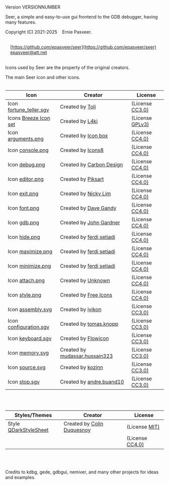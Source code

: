 &nbsp;  
Version VERSIONNUMBER
&nbsp;  

Seer, a simple and easy-to-use gui frontend to the GDB debugger, having many features.  

Copyright (C) 2021-2025 &nbsp;&nbsp; Ernie Pasveer.  
&nbsp;  

&nbsp;&nbsp;&nbsp;&nbsp;[https://github.com/epasveer/seer](https://github.com/epasveer/seer)  
&nbsp;&nbsp;&nbsp;&nbsp;[epasveer@att.net](mailto:user@example.com)  
&nbsp;  

Icons used by Seer are the property of the original creators.  

The main Seer icon and other icons.  
&nbsp;  


| Icon                                                                                                                                   | Creator                                                                                                                     | License                                                                                       |
| -------------------------------------------------------------------------------------------------------------------------------------- | --------------------------------------------------------------------------------------------------------------------------- | --------------------------------------------------------------------------------------------- |
|Icon <a href="https://thenounproject.com/icon/fortune-teller-3505303/"                                  title="">fortune_teller.sgv</a> |  Created by <a href="https://thenounproject.com/tolicon/"                              title="">Toli</a>                    | (License <a href="https://creativecommons.org/licenses/by/3.0/legalcode" title="">CC3.0)</a>  |
|Icons <a href="https://github.com/L4ki/Breeze-openSUSE-Icons"                                           title="">Breeze Icon set</a>    |  Created by <a href="https://github.com/L4ki/"                                         title="">L4ki</a>                    | (License <a href="https://www.gnu.org/licenses/gpl-3.0.en.html"          title="">GPLv3)</a>  |
|Icon <a href="https://icon-icons.com/icon/setting-balance-equalizer/152217"                             title="">arguments.png</a>      |  Created by <a href="https://icon-icons.com/users/67020lqBmzmzx0F3OH2GE/icon-sets/"    title="">Icon box</a>                | (License <a href="https://creativecommons.org/licenses/by/4.0/legalcode" title="">CC4.0)</a>  |
|Icon <a href="https://icon-icons.com/icon/console/5091"                                                 title="">console.png</a>        |  Created by <a href="https://icon-icons.com/users/Vn6TUStZ7Ng5JKLU3rRHX/icon-sets/"    title="">Icons8</a>                  | (License <a href="https://creativecommons.org/licenses/by/4.0/legalcode" title="">CC4.0)</a>  |
|Icon <a href="https://icon-icons.com/icon/debug/215819"                                                 title="">debug.png</a>          |  Created by <a href="https://icon-icons.com/users/7dBLqleqakUowFGJkWLXY/icon-sets/"    title="">Carbon Design</a>           | (License <a href="https://creativecommons.org/licenses/by/4.0/legalcode" title="">CC4.0)</a>  |
|Icon <a href="https://icon-icons.com/icon/web-design-writing-coding-development/220538"                 title="">editor.png</a>         |  Created by <a href="https://icon-icons.com/users/14h9fJJJmBr3Dm13gYSpS/icon-sets/"    title="">Piksart</a>                 | (License <a href="https://creativecommons.org/licenses/by/4.0/legalcode" title="">CC4.0)</a>  |
|Icon <a href="https://icon-icons.com/icon/logout-exit/176185"                                           title="">exit.png</a>           |  Created by <a href="https://icon-icons.com/users/ah334sOoBVVE7GXS94Who/icon-sets/"    title="">Nicky Lim</a>               | (License <a href="https://creativecommons.org/licenses/by/4.0/legalcode" title="">CC4.0)</a>  |
|Icon <a href="https://icon-icons.com/icon/font-symbol-of-letter-a/73556"                                title="">font.png</a>           |  Created by <a href="https://icon-icons.com/users/2LUKwJe4QDNsjuhkS98IX/icon-sets/"    title="">Dave Gandy</a>              | (License <a href="https://creativecommons.org/licenses/by/4.0/legalcode" title="">CC4.0)</a>  |
|Icon <a href="https://icon-icons.com/icon/GDB/132365"                                                   title="">gdb.png</a>            |  Created by <a href="https://icon-icons.com/users/AmQJzv5e8DpITUWIRmGPz/icon-sets/"    title="">John Gardner</a>            | (License <a href="https://creativecommons.org/licenses/by/4.0/legalcode" title="">CC4.0)</a>  |
|Icon <a href="https://icon-icons.com/icon/delete-remove/175783"                                         title="">hide.png</a>           |  Created by <a href="https://icon-icons.com/users/sr18GsT8hXb37mrJn4kOU/icon-sets/"    title="">ferdi setiadi</a>           | (License <a href="https://creativecommons.org/licenses/by/4.0/legalcode" title="">CC4.0)</a>  |
|Icon <a href="https://icon-icons.com/icon/resize-maximize/175765"                                       title="">maximize.png</a>       |  Created by <a href="https://icon-icons.com/users/sr18GsT8hXb37mrJn4kOU/icon-sets/"    title="">ferdi setiadi</a>           | (License <a href="https://creativecommons.org/licenses/by/4.0/legalcode" title="">CC4.0)</a>  |
|Icon <a href="https://icon-icons.com/icon/minimize-window/175768"                                       title="">minimize.png</a>       |  Created by <a href="https://icon-icons.com/users/sr18GsT8hXb37mrJn4kOU/icon-sets/"    title="">ferdi setiadi</a>           | (License <a href="https://creativecommons.org/licenses/by/4.0/legalcode" title="">CC4.0)</a>  |
|Icon <a href="https://icon-icons.com/icon/attache-attached-attachement-clip-complement/113448"          title="">attach.png</a>         |  Created by <a href="https://icon-icons.com/users/NXDGlLPTpYrqHz13UzsZ4/icon-sets/"    title="">Unknown</a>                 | (License <a href="https://creativecommons.org/licenses/by/4.0/legalcode" title="">CC4.0)</a>  |
|Icon <a href="https://icon-icons.com/icon/face-glasses-sunglasses/107950"                               title="">style.png</a>          |  Created by <a href="https://icon-icons.com/users/7VZI9qW3el29z8Ka5fjmo/icon-sets/"    title="">Free Icons</a>              | (License <a href="https://creativecommons.org/licenses/by/4.0/legalcode" title="">CC4.0)</a>  |
|Icon <a href="https://thenounproject.com/icon/asm-file-document-icon-2598539/"                          title="">assembly.svg</a>       |  Created by <a href="https://thenounproject.com/iyikon/"                               title="">iyikon</a>                  | (License <a href="https://creativecommons.org/licenses/by/3.0/legalcode" title="">CC3.0)</a>  |
|Icon <a href="https://thenounproject.com/icon/configuration-1115171/"                                   title="">configuration.sgv</a>  |  Created by <a href="https://thenounproject.com/tomas.knopp/"                          title="">tomas.knopp</a>             | (License <a href="https://creativecommons.org/licenses/by/3.0/legalcode" title="">CC3.0)</a>  |
|Icon <a href="https://thenounproject.com/icon/keyboard-key-4571629/"                                    title="">keyboard.sgv</a>       |  Created by <a href="https://thenounproject.com/Flowicon//"                            title="">Flowicon</a>                | (License <a href="https://creativecommons.org/licenses/by/3.0/legalcode" title="">CC3.0)</a>  |
|Icon <a href="https://thenounproject.com/icon/binary-data-search-4065152/"                              title="">memory.svg</a>         |  Created by <a href="https://thenounproject.com/mudassar.hussain323/"                  title="">mudassar.hussain323</a>     | (License <a href="https://creativecommons.org/licenses/by/3.0/legalcode" title="">CC3.0)</a>  |
|Icon <a href="https://thenounproject.com/icon/cpp-file-252779/"                                         title="">source.svg</a>         |  Created by <a href="https://thenounproject.com/kozinn/"                               title="">kozinn</a>                  | (License <a href="https://creativecommons.org/licenses/by/3.0/legalcode" title="">CC3.0)</a>  |
|Icon <a href="https://thenounproject.com/icon/interruption-4417639/"                                    title="">stop.sgv</a>           |  Created by <a href="https://thenounproject.com/andre.buand10/"                        title="">andre.buand10</a>           | (License <a href="https://creativecommons.org/licenses/by/3.0/legalcode" title="">CC3.0)</a>  |

&nbsp;  
&nbsp;  

| Styles/Themes                                                                                                                          | Creator                                                                                                                     | License                                                                                       |
| -------------------------------------------------------------------------------------------------------------------------------------- | --------------------------------------------------------------------------------------------------------------------------- | --------------------------------------------------------------------------------------------- |
|Style <a href="https://github.com/ColinDuquesnoy/QDarkStyleSheet"                                       title="">QDarkStyleSheet</a>    |  Created by <a href="https://github.com/ColinDuquesnoy"                               title="">Colin Duquesnoy</a>          | (License <a href="https://opensource.org/license/MIT"                    title="">MIT)</a>    |
|                                                                                                                                        |                                                                                                                             | (License <a href="https://creativecommons.org/licenses/by/4.0/legalcode" title="">CC4.0)</a>  |

&nbsp;  
&nbsp;  
  
Credits to kdbg, gede, gdbgui, nemiver, and many other projects for ideas and examples.  
  
&nbsp;  
&nbsp;  
